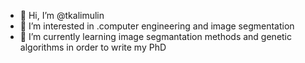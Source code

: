 - 👋 Hi, I’m @tkalimulin
- 👀 I’m interested in .computer engineering and image segmentation
- 🌱 I’m currently learning image segmantation methods and genetic algorithms in order to write my PhD

<!---
tkalimulin/tkalimulin is a ✨ special ✨ repository because its `README.md` (this file) appears on your GitHub profile.
You can click the Preview link to take a look at your changes.
--->
